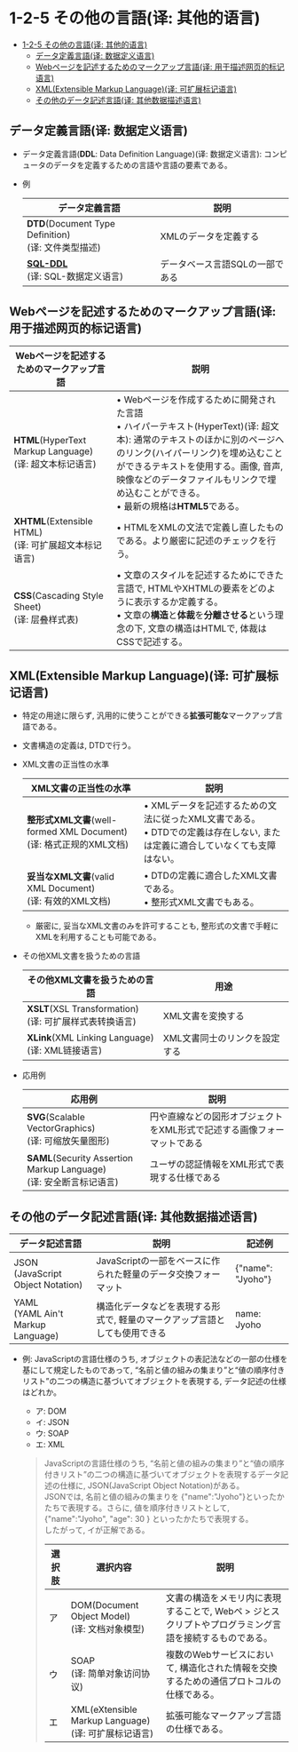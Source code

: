 # 1-2-5 その他の言語(译: 其他的语言)

- [1-2-5 その他の言語(译: 其他的语言)](#1-2-5-その他の言語译-其他的语言)
  - [データ定義言語(译: 数据定义语言)](#データ定義言語译-数据定义语言)
  - [Webページを記述するためのマークアップ言語(译: 用于描述网页的标记语言)](#webページを記述するためのマークアップ言語译-用于描述网页的标记语言)
  - [XML(Extensible Markup Language)(译: 可扩展标记语言)](#xmlextensible-markup-language译-可扩展标记语言)
  - [その他のデータ記述言語(译: 其他数据描述语言)](#その他のデータ記述言語译-其他数据描述语言)

## データ定義言語(译: 数据定义语言)

- データ定義言語(**DDL**: Data Definition Language)(译: 数据定义语言): コンピュータのデータを定義するための言語や言語の要素である。
- 例

  |  データ定義言語 | 説明 |
  | - | - |
  | **DTD**(Document Type Definition)<br>(译: 文件类型描述) | XMLのデータを定義する |
  | [**SQL-DDL**](../3-3データベース/3-3-3データ操作.md#データ定義言語sql-ddl译-数据定义语言)<br>(译: SQL-数据定义语言) | データベース言語SQLの一部である |

## Webページを記述するためのマークアップ言語(译: 用于描述网页的标记语言)

  |  Webページを記述するためのマークアップ言語 | 説明 |
  | - | - |
  | **HTML**(HyperText Markup Language)<br>(译: 超文本标记语言) | $\bullet$ Webページを作成するために開発された言語<br>$\bullet$ ハイパーテキスト(HyperText)(译: 超文本): 通常のテキストのほかに別のページへのリンク(ハイパーリンク)を埋め込むことができるテキストを使用する。画像, 音声, 映像などのデータファイルもリンクで埋め込むことができる。<br>$\bullet$ 最新の規格は**HTML5**である。 |
  | **XHTML**(Extensible HTML)<br>(译: 可扩展超文本标记语言) | $\bullet$ HTMLをXMLの文法で定義し直したものである。より厳密に記述のチェックを行う。 |
  | **CSS**(Cascading Style Sheet)<br>(译: 层叠样式表) | $\bullet$ 文章のスタイルを記述するためにできた言語で, HTMLやXHTMLの要素をどのように表示するか定義する。<br>$\bullet$ 文章の**構造**と**体裁**を**分離させる**という理念の下, 文章の構造はHTMLで, 体裁はCSSで記述する。 |

## XML(Extensible Markup Language)(译: 可扩展标记语言)

- 特定の用途に限らず, 汎用的に使うことができる**拡張可能な**マークアップ言語である。
- 文書構造の定義は, DTDで行う。
- XML文書の正当性の水準

  | XML文書の正当性の水準 | 説明 |
  | - | - |
  | **整形式XML文書**(well-formed XML Document)<br>(译: 格式正规的XML文档) | $\bullet$ XMLデータを記述するための文法に従ったXML文書である。<br>$\bullet$ DTDでの定義は存在しない, または定義に適合していなくても支障はない。 |
  | **妥当なXML文書**(valid XML Document)<br>(译: 有效的XML文档) | $\bullet$ DTDの定義に適合したXML文書である。<br>$\bullet$ 整形式XML文書でもある。 |

  - 厳密に, 妥当なXML文書のみを許可することも, 整形式の文書で手軽にXMLを利用することも可能である。
- その他XML文書を扱うための言語

  | その他XML文書を扱うための言語 | 用途 |
  | - | - |
  | **XSLT**(XSL Transformation)<br>(译: 可扩展样式表转换语言) | XML文書を変換する |
  | **XLink**(XML Linking Language)<br>(译: XML链接语言) | XML文書同士のリンクを設定する |

- 応用例

  | 応用例 | 説明 |
  | - | - |
  | **SVG**(Scalable VectorGraphics)<br>(译: 可缩放矢量图形) | 円や直線などの図形オブジェクトをXML形式で記述する画像フォーマットである |
  | **SAML**(Security Assertion Markup Language)<br>(译: 安全断言标记语言) | ユーザの認証情報をXML形式で表現する仕様である |

## その他のデータ記述言語(译: 其他数据描述语言)

| データ記述言語 | 説明 | 記述例 |
| - | - | - |
| JSON<br>(JavaScript Object Notation) | JavaScriptの一部をベースに作られた軽量のデータ交換フォーマット | {"name": "Jyoho"} |
| YAML<br>(YAML Ain't Markup Language) | 構造化データなどを表現する形式で, 軽量のマークアップ言語としても使用できる | name: Jyoho |

- 例: JavaScriptの言語仕様のうち, オブジェクトの表記法などの一部の仕様を基にして規定したものであって, “名前と値の組みの集まり”と“値の順序付きリスト”の二つの構造に基づいてオブジェクトを表現する, データ記述の仕様はどれか。
  - ア: DOM
  - イ: JSON
  - ウ: SOAP
  - エ: XML

  > JavaScriptの言語仕様のうち, “名前と値の組みの集まり”と“値の順序付きリスト”の二つの構造に基づいてオブジェクトを表現するデータ記述の仕様に, JSON(JavaScript Object Notation)がある。<br>JSONでは, 名前と値の組みの集まりを {"name":"Jyoho"}といったかたちで表現する。さらに, 値を順序付きリストとして, {"name":"Jyoho", "age": 30 } といったかたちで表現する。<br>したがって, イが正解である。  
  >
  > | 選択肢 | 選択内容 | 説明 |
  > | - | - | - |
  > | ア | DOM(Document Object Model)<br>(译: 文档对象模型) | 文書の構造をメモリ内に表現することで, Webペ  > ジとスクリプトやプログラミング言語を接続するものである。 |
  > | ウ | SOAP<br>(译: 简单对象访问协议) | 複数のWebサービスにおいて, 構造化された情報を交換するための通信プロトコルの仕様である。 |
  > | エ | XML(eXtensible Markup Language)<br>(译: 可扩展标记语言) | 拡張可能なマークアップ言語の仕様である。 |
